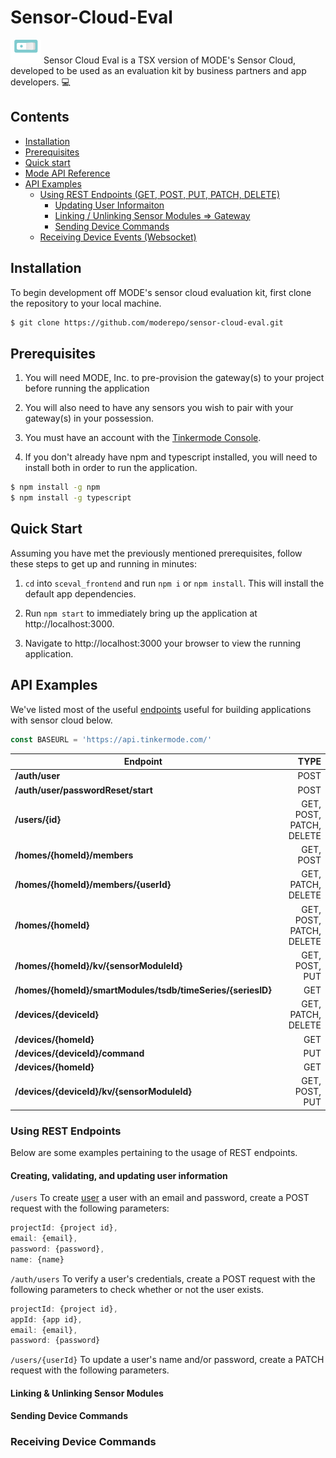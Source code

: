 # Sensor-Cloud-Eval 

![image](https://github.com/moderepo/sensor-cloud-eval/blob/master/sceval_frontend/src/common_images/mode-logo.png)
Sensor Cloud Eval is a TSX version of MODE's Sensor Cloud, developed to be used as an evaluation kit by business partners and app developers. :computer:

## Contents

- [Installation](#installation)
- [Prerequisites](#prerequisites)
- [Quick start](#quick-start)
- [Mode API Reference](https://dev.tinkermode.com/docs/api/)
- [API Examples](#api-examples)
  - [Using REST Endpoints (GET, POST, PUT, PATCH, DELETE)](#using-rest-endpoints)
    - [Updating User Informaiton](#updating-user-info)
    - [Linking / Unlinking Sensor Modules => Gateway](#linking-unlinking-sensor-modules)
    - [Sending Device Commands](#sending-device-commands)
  - [Receiving Device Events (Websocket)](#receiving-device-commands)

## Installation

To begin development off MODE's sensor cloud evaluation kit, first clone the repository to your local machine.
```sh
$ git clone https://github.com/moderepo/sensor-cloud-eval.git
```

## Prerequisites

1. You will need MODE, Inc. to pre-provision the gateway(s) to your project before running the application

2. You will also need to have any sensors you wish to pair with your gateway(s) in your possession.

3. You must have an account with the [Tinkermode Console](https://console.tinkermode.com/console/signup).

4. If you don't already have npm and typescript installed, you will need to install both in order to run the application.

```sh
$ npm install -g npm
$ npm install -g typescript
```

## Quick Start

Assuming you have met the previously mentioned prerequisites, follow these steps to get up and running in minutes:

1. `cd` into `sceval_frontend` and run `npm i` or `npm install`. This will install the default app dependencies.

2. Run `npm start` to immediately bring up the application at http://localhost:3000.

3. Navigate to http://localhost:3000 your browser to view the running application.

## API Examples

We've listed most of the useful [endpoints](https://dev.tinkermode.com/docs/api/) useful for building applications with sensor cloud below.

```javascript
const BASEURL = 'https://api.tinkermode.com/'
```

Endpoint                                                                 | TYPE                      |
-------------------------------------------------------------------------|--------------------------:|
**/auth/user**                                                           | POST                      |
**/auth/user/passwordReset/start**                                       | POST                      |
**/users/{id}**                                                          | GET, POST, PATCH, DELETE  |
**/homes/{homeId}/members**                                              | GET, POST                 |
**/homes/{homeId}/members/{userId}**                                     | GET, PATCH, DELETE        |
**/homes/{homeId}**                                                      | GET, POST, PATCH, DELETE  |
**/homes/{homeId}/kv/{sensorModuleId}**                                  | GET, POST, PUT            |  
**/homes/{homeId}/smartModules/tsdb/timeSeries/{seriesID}**              | GET                       |
**/devices/{deviceId}**                                                  | GET, PATCH, DELETE        |
**/devices/{homeId}**                                                    | GET                       |  
**/devices/{deviceId}/command**                                          | PUT                       |
**/devices/{homeId}**                                                    | GET                       |
**/devices/{deviceId}/kv/{sensorModuleId}**                              | GET, POST, PUT            |

### Using REST Endpoints

Below are some examples pertaining to the usage of REST endpoints.

#### Creating, validating, and updating user information

`/users`
To create [user](https://dev.tinkermode.com/docs/api/models.html#user) a user with an email and password, create a POST request with the following parameters:

```javascript
projectId: {project id},
email: {email},
password: {password},
name: {name}
```

`/auth/users`
To verify a user's credentials, create a POST request with the following parameters to check whether or not the user exists.

```javascript
projectId: {project id},
appId: {app id},
email: {email},
password: {password}
```

`/users/{userId}`
To update a user's name and/or password, create a PATCH request with the following parameters.

#### Linking & Unlinking Sensor Modules

#### Sending Device Commands

### Receiving Device Commands
